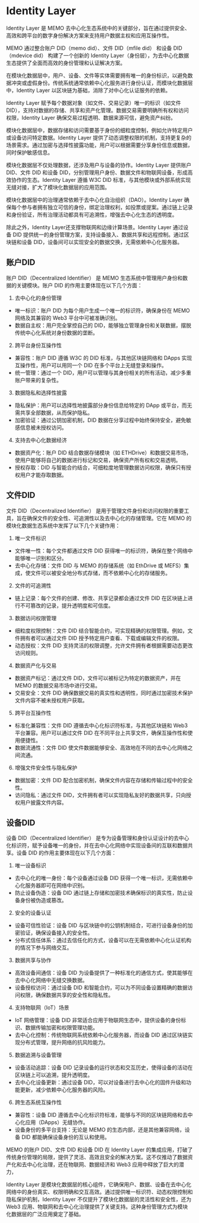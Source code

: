 # Identity Layer

Identity Layer 是 MEMO 去中心化生态系统中的关键部分，旨在通过提供安全、高效和跨平台的数字身份解决方案来支持用户数据主权和应用互操作性。

MEMO 通过整合账户 DID（memo did）、文件 DID（mfile did） 和设备 DID（mdevice did） 构建了一个创新的 Identity Layer（身份层），为去中心化数据生态提供了全面而高效的身份管理和认证解决方案。

在模块化数据层中，用户、设备、文件等实体需要拥有唯一的身份标识，以避免数据冲突或虚假身份。传统系统通常依赖中心化服务进行身份认证，而模块化数据层中，Identity Layer 以区块链为基础，消除了对中心化认证服务的依赖。

Identity Layer 赋予每个数据对象（如文件、交易记录）唯一的标识（如文件 DID），支持对数据的存储、共享和资产化管理。数据交易需要明确所有权和访问权限，Identity Layer 确保交易过程透明、数据来源可信，避免资产纠纷。

模块化数据层中，数据存储和访问需要基于身份的细粒度控制，例如允许特定用户或设备访问特定数据。Identity Layer 提供了动态调整权限的机制，支持更复杂的场景需求。通过加密与选择性披露功能，用户可以根据需要分享身份信息或数据，同时保护敏感信息。

模块化数据层不仅处理数据，还涉及用户与设备的协作。Identity Layer 提供账户 DID、文件 DID 和设备 DID，分别管理用户身份、数据文件和物联网设备，形成高效协作的生态。Identity Layer 遵循 W3C DID 标准，与其他模块或外部系统实现无缝对接，扩大了模块化数据层的应用范围。

模块化数据层中的治理通常依赖于去中心化自治组织（DAO）。Identity Layer 确保每个参与者拥有独立可信的身份，绑定治理权利，如投票或提案。通过链上记录和身份验证，所有治理活动都具有可追溯性，增强去中心化生态的透明度。

除此之外，Identity Layer还支撑物联网和边缘计算场景。Identity Layer 通过设备 DID 提供统一的身份管理方案，支持设备接入、数据共享和远程控制。通过区块链和设备 DID，设备间可以实现安全的数据交换，无需依赖中心化服务器。

## 账户DID

账户 DID（Decentralized Identifier） 是 MEMO 生态系统中管理用户身份和数据的关键模块。账户 DID 的作用主要体现在以下几个方面：

1. 去中心化的身份管理
* 唯一标识：账户 DID 为每个用户生成一个唯一的标识符，确保身份在 MEMO 网络及其兼容的 Web3 平台中可被准确识别。
* 数据自主权：用户完全掌控自己的 DID，能够独立管理身份和关联数据，摆脱传统中心化系统对身份数据的垄断。

2. 跨平台身份互操作性
* 兼容性：账户 DID 遵循 W3C 的 DID 标准，与其他区块链网络和 DApps 实现互操作性，用户可以用同一个 DID 在多个平台上无缝登录和操作。
* 统一管理：通过一个 DID，用户可以管理与其身份相关的所有活动，减少多重账户带来的复杂性。

3. 数据隐私和选择性披露
* 隐私保护：用户可以选择性地披露部分身份信息给特定的 DApp 或平台，而无需共享全部数据，从而保护隐私。
* 加密验证：通过公钥加密机制，DID 数据在分享过程中始终保持安全，避免敏感信息被未授权访问。

4. 支持去中心化数据经济
* 数据资产化：账户 DID 结合数据存储模块（如 ETHDrive）和数据交易市场，使用户能够将自己的数据进行标记和交易，确保资产所有权和交易透明。
* 授权存取：DID 与智能合约结合，可细粒度地管理数据访问权限，确保只有授权用户才能存取数据。

## 文件DID

文件 DID（Decentralized Identifier） 是用于管理文件身份和访问权限的重要工具，旨在确保文件的安全性、可追溯性以及去中心化的存储管理。它在 MEMO 的模块化数据生态系统中发挥了以下几个关键作用：

1. 唯一文件标识
* 文件唯一性：每个文件都通过文件 DID 获得唯一的标识符，确保在整个网络中能够唯一识别和区分。
* 去中心化存储：文件 DID 与 MEMO 的存储系统（如 EthDrive 或 MEFS）集成，使文件可以被安全地分布式存储，而不依赖中心化的存储服务。

2. 文件的可追溯性
* 链上记录：每个文件的创建、修改、共享记录都会通过文件 DID 在区块链上进行不可篡改的记录，提升透明度和可信度。

3. 数据访问权限管理
* 细粒度权限控制：文件 DID 结合智能合约，可实现精确的权限管理。例如，文件拥有者可以通过文件 DID 授予特定用户查看、下载或编辑文件的权限。
* 动态授权：文件 DID 支持灵活的权限调整，允许文件拥有者根据需要动态更改访问规则。

4. 数据资产化与交易
* 数据资产标记：通过文件 DID，文件可以被标记为特定的数据资产，并在 MEMO 的数据交易市场中进行交易。
* 交易安全：文件 DID 确保数据交易的真实性和透明性，同时通过加密技术保护文件内容不被未授权用户获取。

5. 跨平台互操作性
* 标准化兼容性：文件 DID 遵循去中心化标识符标准，与其他区块链和 Web3 平台兼容。用户可以通过文件 DID 在不同平台上共享文件，确保互操作性和使用便捷性。
* 数据流通性：文件 DID 使文件数据能够安全、高效地在不同的去中心化网络之间流通。

6. 增强文件安全性与隐私保护
* 数据加密：文件 DID 配合加密机制，确保文件内容在存储和传输过程中的安全性。
* 访问隐私：通过文件 DID，文件拥有者可以实现隐私友好的数据共享，只向授权用户披露文件内容。

## 设备DID

设备 DID（Decentralized Identifier） 是专为设备管理和身份认证设计的去中心化标识符，赋予设备唯一的身份，并在去中心化网络中实现设备间的互联和数据共享。设备 DID 的作用主要体现在以下几个方面：

1. 唯一设备标识
* 去中心化的唯一身份：每个设备通过设备 DID 获得一个唯一标识，无需依赖中心化服务器即可在网络中识别。
* 防止设备伪造：设备 DID 通过链上存储和加密技术确保标识的真实性，防止设备身份被伪造或篡改。

2. 安全的设备认证
* 设备可信性验证：设备 DID 与区块链中的公钥机制结合，可进行设备身份的加密验证，确保设备接入的安全性。
* 分布式信任体系：通过去信任化的方式，设备可以在无需依赖中心化认证机构的情况下参与网络交互。

3. 数据共享与协作
* 高效设备间通信：设备 DID 为设备提供了一种标准化的通信方式，使其能够在去中心化网络中无缝交换数据。
* 设备授权访问：通过设备 DID 和智能合约，可以为不同设备设置精确的数据访问权限，确保数据共享的安全性和隐私性。

4. 支持物联网（IoT）场景
* IoT 网络管理：设备 DID 非常适合应用于物联网生态中，提供设备的身份标识、数据传输加密和权限管理功能。
* 去中心化控制：传统物联网系统依赖中心化服务器，而设备 DID 通过区块链实现分布式管理，提升网络的抗风险能力。

5. 数据追溯与设备管理
* 设备活动追踪：设备 DID 记录设备的运行状态和交互历史，使得设备的活动在区块链上可以追溯，提升透明度。
* 去中心化设备更新：通过设备 DID，可以对设备进行去中心化的固件升级和功能更新，减少依赖中心化服务器的风险。

6. 跨生态系统互操作性
* 兼容性：设备 DID 遵循去中心化标识符标准，能够与不同的区块链网络和去中心化应用（DApps）无缝协作。
* 设备身份的多平台支持：无论是 MEMO 的生态内部，还是其他兼容网络，设备 DID 都能确保设备身份的互认和使用。

MEMO 的账户 DID、文件 DID 和设备 DID 在 Identity Layer 的集成应用，打破了传统身份管理的局限，提供了灵活、高效且安全的解决方案。这不仅推动了数据资产化和去中心化治理，还在物联网、数据经济和 Web3 应用中释放了巨大的潜力，

Identity Layer 是模块化数据层的核心组件，它确保用户、数据、设备在去中心化网络中的身份真实、权限明确和交互高效。通过提供唯一标识符、动态权限控制和隐私保护机制，Identity Layer 不仅提升了模块化数据层的灵活性和安全性，还为 Web3 应用、物联网和去中心化治理提供了关键支持。这种身份管理方式为模块化数据层的广泛应用奠定了基础。
